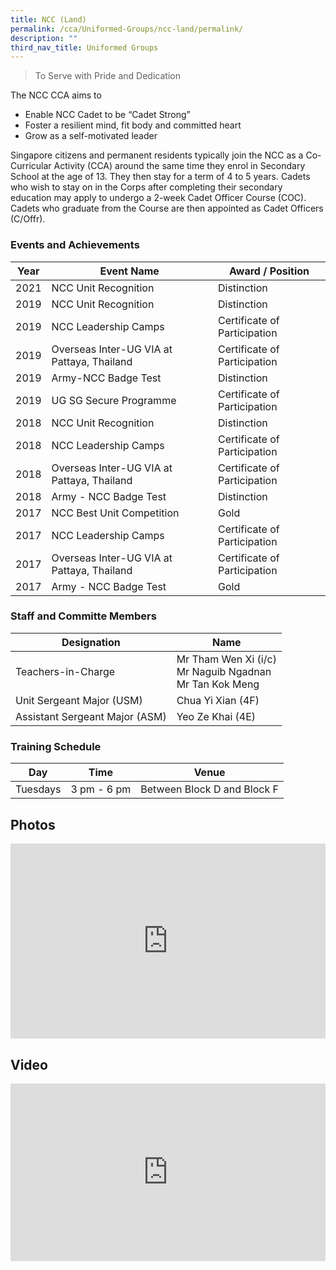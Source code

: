```yaml
---
title: NCC (Land)
permalink: /cca/Uniformed-Groups/ncc-land/permalink/
description: ""
third_nav_title: Uniformed Groups
---
```

> To Serve with Pride and Dedication

The NCC CCA aims to  

*   Enable NCC Cadet to be “Cadet Strong”
*   Foster a resilient mind, fit body and committed heart
*   Grow as a self-motivated leader

Singapore citizens and permanent residents typically join the NCC as a Co-Curricular Activity (CCA) around the same time they enrol in Secondary School at the age of 13. They then stay for a term of 4 to 5 years. Cadets who wish to stay on in the Corps after completing their secondary education may apply to undergo a 2-week Cadet Officer Course (COC). Cadets who graduate from the Course are then appointed as Cadet Officers (C/Offr).

### Events and Achievements

| Year | Event Name | Award / Position |
| --- | --- | --- |
| 2021 | NCC Unit Recognition | Distinction |
| 2019 | NCC Unit Recognition | Distinction |
| 2019 | NCC Leadership Camps | Certificate of Participation |
| 2019 | Overseas Inter-UG VIA at Pattaya, Thailand | Certificate of Participation |
| 2019 | Army-NCC Badge Test | Distinction |
| 2019 | UG SG Secure Programme | Certificate of Participation |
| 2018 | NCC Unit Recognition | Distinction |
| 2018 | NCC Leadership Camps | Certificate of Participation |
| 2018 | Overseas Inter-UG VIA at Pattaya, Thailand | Certificate of Participation |
| 2018 | Army - NCC Badge Test | Distinction |
| 2017 | NCC Best Unit Competition | Gold |
| 2017 | NCC Leadership Camps | Certificate of Participation |
| 2017 | Overseas Inter-UG VIA at Pattaya, Thailand | Certificate of Participation |
| 2017 | Army - NCC Badge Test | Gold |


### Staff and Committe Members

| Designation | Name|
|---|---|
| Teachers-in-Charge 	| Mr Tham Wen Xi (i/c)<br>Mr Naguib Ngadnan<br>Mr Tan Kok Meng 	|
| Unit Sergeant Major (USM) 	| Chua Yi Xian (4F) 	|
| Assistant Sergeant Major (ASM) 	| Yeo Ze Khai (4E) 	|

### Training Schedule

| Day | Time | Venue |
| --- | --- | --- |
| Tuesdays | 3 pm - 6 pm | Between Block D and Block F |

Photos
------
<div style="position:relative;width:100%;padding-bottom: 62%;height: 0; overflow: hidden;"><iframe style="position: absolute; top: 0; left: 0; width: 100%; height: 100%;" allowfullscreen="true" frameborder="0" src="https://docs.google.com/presentation/d/e/2PACX-1vTIGTgeo_DpQGzoCcvpQgxkmrU_DS_AcUlhz90vWp0le4H3Kq3d9-StOPDYWk17p24D-5p-4VkTU7t5/embed?start=false&amp;loop=false&amp;delayms=3000"></iframe></div>

Video
-----
<div style="position:relative;width:100%;padding-bottom: 56.25%;height: 0; overflow: hidden;"><iframe style="position: absolute; top: 0; left: 0; width: 100%; height: 100%;" src="https://www.youtube.com/embed/W7IowZGW0DI" title="Mayflower Secondary School - NCC" frameborder="0" allow="accelerometer; autoplay; clipboard-write; encrypted-media; gyroscope; picture-in-picture" allowfullscreen></iframe></div>